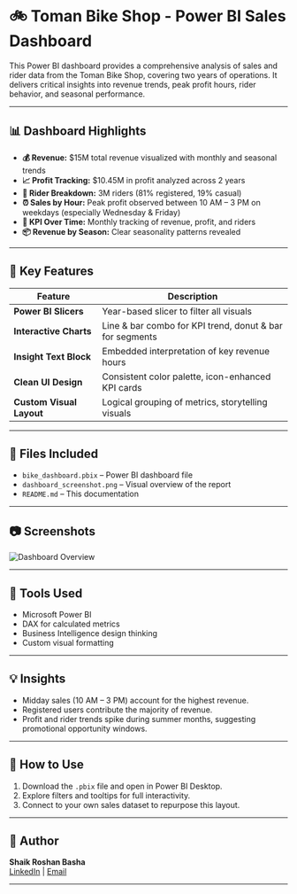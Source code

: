 # 🚲 Toman Bike Shop - Power BI Sales Dashboard

This Power BI dashboard provides a comprehensive analysis of sales and rider data from the Toman Bike Shop, covering two years of operations. It delivers critical insights into revenue trends, peak profit hours, rider behavior, and seasonal performance.

---

## 📊 Dashboard Highlights

- **💰 Revenue:** $15M total revenue visualized with monthly and seasonal trends
- **📈 Profit Tracking:** $10.45M in profit analyzed across 2 years
- **👥 Rider Breakdown:** 3M riders (81% registered, 19% casual)
- **⏰ Sales by Hour:** Peak profit observed between 10 AM – 3 PM on weekdays (especially Wednesday & Friday)
- **📅 KPI Over Time:** Monthly tracking of revenue, profit, and riders
- **📦 Revenue by Season:** Clear seasonality patterns revealed

---

## 📌 Key Features

| Feature                   | Description                                            |
|--------------------------|--------------------------------------------------------|
| **Power BI Slicers**     | Year-based slicer to filter all visuals                |
| **Interactive Charts**   | Line & bar combo for KPI trend, donut & bar for segments |
| **Insight Text Block**   | Embedded interpretation of key revenue hours           |
| **Clean UI Design**      | Consistent color palette, icon-enhanced KPI cards      |
| **Custom Visual Layout** | Logical grouping of metrics, storytelling visuals      |

---

## 📂 Files Included

- `bike_dashboard.pbix` – Power BI dashboard file
- `dashboard_screenshot.png` – Visual overview of the report
- `README.md` – This documentation

---

## 📷 Screenshots

![Dashboard Overview](screenshots/dashboard_full.png)

---

## 🧠 Tools Used

- Microsoft Power BI
- DAX for calculated metrics
- Business Intelligence design thinking
- Custom visual formatting

---

## 💡 Insights

- Midday sales (10 AM – 3 PM) account for the highest revenue.
- Registered users contribute the majority of revenue.
- Profit and rider trends spike during summer months, suggesting promotional opportunity windows.

---

## 🔗 How to Use

1. Download the `.pbix` file and open in Power BI Desktop.
2. Explore filters and tooltips for full interactivity.
3. Connect to your own sales dataset to repurpose this layout.

---

## 🧾 Author

**Shaik Roshan Basha**  
[LinkedIn](https://www.linkedin.com/) | [Email](mailto:roshanshaik378@gmail.com)

---

